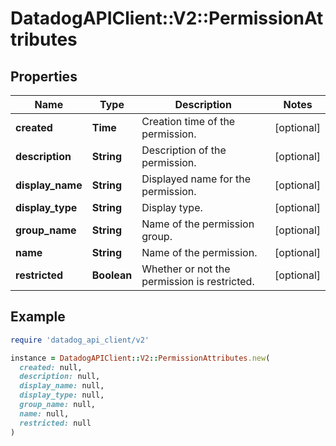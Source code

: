 # DatadogAPIClient::V2::PermissionAttributes

## Properties

| Name             | Type        | Description                                  | Notes      |
| ---------------- | ----------- | -------------------------------------------- | ---------- |
| **created**      | **Time**    | Creation time of the permission.             | [optional] |
| **description**  | **String**  | Description of the permission.               | [optional] |
| **display_name** | **String**  | Displayed name for the permission.           | [optional] |
| **display_type** | **String**  | Display type.                                | [optional] |
| **group_name**   | **String**  | Name of the permission group.                | [optional] |
| **name**         | **String**  | Name of the permission.                      | [optional] |
| **restricted**   | **Boolean** | Whether or not the permission is restricted. | [optional] |

## Example

```ruby
require 'datadog_api_client/v2'

instance = DatadogAPIClient::V2::PermissionAttributes.new(
  created: null,
  description: null,
  display_name: null,
  display_type: null,
  group_name: null,
  name: null,
  restricted: null
)
```
